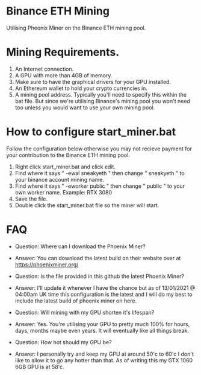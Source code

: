 # Binance ETH Mining
Utilising Pheonix Miner on the Binance ETH mining pool.

# Mining Requirements.

1. An Internet connection.
2. A GPU with more than 4GB of memory.
3. Make sure to have the graphical drivers for your GPU installed.
4. An Ethereum wallet to hold your crypto currencies in.
5. A mining pool address. Typically you'll need to specify this within the bat file. 
But since we're utilising Binance's mining pool you won't need too unless you would
want to use your own mining pool.

# How to configure start_miner.bat
Follow the configuration below otherwise you may not recieve payment for your contribution to the Binance ETH mining pool.

1. Right click start_miner.bat and click edit.
2. Find where it says " -ewal sneakyeth " then change " sneakyeth " to your binance account mining name.
3. Find where it says " -eworker public " then change " public " to your own worker name. Example: RTX 3080
4. Save the file.
5. Double click the start_miner.bat file so the miner will start.

# FAQ

- Question: Where can I download the Phoenix Miner?
- Answer: You can download the latest build on their website over at https://phoenixminer.org/

- Question: Is the file provided in this github the latest Phoenix Miner?
- Answer: I'll update it whenever I have the chance but as of 13/01/2021 @ 04:00am UK time this configuration is the latest and I will do my best to include the latest build of phoenix miner on here.

- Question: Will mining with my GPU shorten it's lifespan?
- Answer: Yes. You're utilising your GPU to pretty much 100% for hours, days, months maybe even years. It will eventually like all things break.

- Question: How hot should my GPU be?
- Answer: I personally try and keep my GPU at around 50'c to 60'c I don't like to allow it to go any hotter than that. As of writing this my GTX 1060 6GB GPU is at 58'c.

